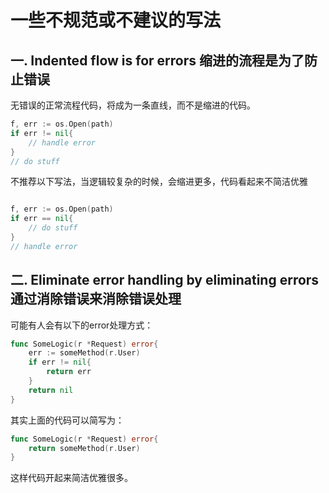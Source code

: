 # 一些不规范或不建议的写法

## 一. Indented flow is for errors 缩进的流程是为了防止错误
无错误的正常流程代码，将成为一条直线，而不是缩进的代码。
```go
f, err := os.Open(path)
if err != nil{
    // handle error
}
// do stuff
```

不推荐以下写法，当逻辑较复杂的时候，会缩进更多，代码看起来不简洁优雅
```go

f, err := os.Open(path)
if err == nil{
    // do stuff
}
// handle error
```
## 二. Eliminate error handling by eliminating errors 通过消除错误来消除错误处理

可能有人会有以下的error处理方式：
```go
func SomeLogic(r *Request) error{
    err := someMethod(r.User)
    if err != nil{
        return err
    }
    return nil
}
```

其实上面的代码可以简写为：
```go
func SomeLogic(r *Request) error{
    return someMethod(r.User)
}
```
这样代码开起来简洁优雅很多。